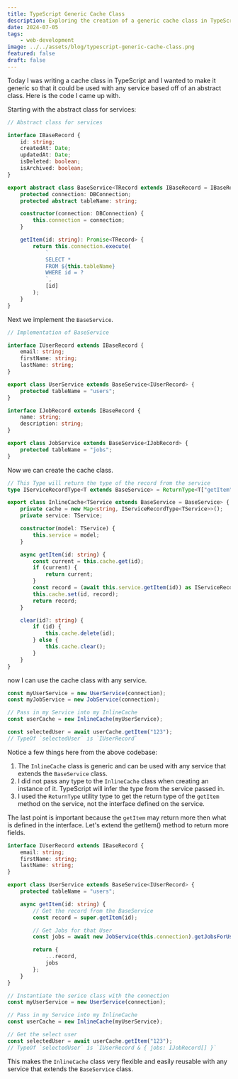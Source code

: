 ```yaml
---
title: TypeScript Generic Cache Class
description: Exploring the creation of a generic cache class in TypeScript that can be used with any service based off of an abstract class.
date: 2024-07-05
tags:
    - web-development
image: ../../assets/blog/typescript-generic-cache-class.png
featured: false
draft: false
---
```


Today I was writing a cache class in TypeScript and I wanted to make it generic so that it could be used with any service based off of an abstract class. Here is the code I came up with.

Starting with the abstract class for services:

```typescript
// Abstract class for services

interface IBaseRecord {
    id: string;
    createdAt: Date;
    updatedAt: Date;
    isDeleted: boolean;
    isArchived: boolean;
}

export abstract class BaseService<TRecord extends IBaseRecord = IBaseRecord> {
    protected connection: DBConnection;
    protected abstract tableName: string;

    constructor(connection: DBConnection) {
        this.connection = connection;
    }

    getItem(id: string): Promise<TRecord> {
        return this.connection.execute(
            `
            SELECT *
            FROM ${this.tableName}
            WHERE id = ?
            `,
            [id]
        );
    }
}
```

Next we implement the `BaseService`.

```typescript
// Implementation of BaseService

interface IUserRecord extends IBaseRecord {
    email: string;
    firstName: string;
    lastName: string;
}

export class UserService extends BaseService<IUserRecord> {
    protected tableName = "users";
}

interface IJobRecord extends IBaseRecord {
    name: string;
    description: string;
}

export class JobService extends BaseService<IJobRecord> {
    protected tableName = "jobs";
}
```

Now we can create the cache class.

```typescript
// This Type will return the type of the record from the service
type IServiceRecordType<T extends BaseService> = ReturnType<T["getItem"]>;

export class InlineCache<TService extends BaseService = BaseService> {
    private cache = new Map<string, IServiceRecordType<TService>>();
    private service: TService;

    constructor(model: TService) {
        this.service = model;
    }

    async getItem(id: string) {
        const current = this.cache.get(id);
        if (current) {
            return current;
        }
        const record = (await this.service.getItem(id)) as IServiceRecordType<TService>;
        this.cache.set(id, record);
        return record;
    }

    clear(id?: string) {
        if (id) {
            this.cache.delete(id);
        } else {
            this.cache.clear();
        }
    }
}
```

now I can use the cache class with any service.

```typescript
const myUserService = new UserService(connection);
const myJobService = new JobService(connection);

// Pass in my Service into my InlineCache
const userCache = new InlineCache(myUserService);

const selectedUser = await userCache.getItem("123");
// TypeOf `selectedUser` is `IUserRecord`
```

Notice a few things here from the above codebase:

1. The `InlineCache` class is generic and can be used with any service that extends the `BaseService` class.
2. I did not pass any type to the `InlineCache` class when creating an instance of it. TypeScript will infer the type from the service passed in.
3. I used the `ReturnType` utility type to get the return type of the `getItem` method on the service, not the interface defined on the service.

The last point is important because the `getItem` may return more then what is defined in the interface. Let's extend the getItem() method to return more fields.

```typescript
interface IUserRecord extends IBaseRecord {
    email: string;
    firstName: string;
    lastName: string;
}

export class UserService extends BaseService<IUserRecord> {
    protected tableName = "users";

    async getItem(id: string) {
        // Get the record from the BaseService
        const record = super.getItem(id);

        // Get Jobs for that User
        const jobs = await new JobService(this.connection).getJobsForUser(id);

        return {
            ...record,
            jobs
        };
    }
}

// Instantiate the serice class with the connection
const myUserService = new UserService(connection);

// Pass in my Service into my InlineCache
const userCache = new InlineCache(myUserService);

// Get the select user
const selectedUser = await userCache.getItem("123");
// TypeOf `selectedUser` is `IUserRecord & { jobs: IJobRecord[] }`
```

This makes the `InlineCache` class very flexible and easily reusable with any service that extends the `BaseService` class.

